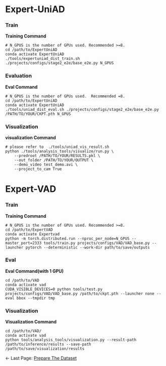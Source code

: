 # Expert-UniAD

###  Train <a name="ExpertUniAD-train"></a>

**Training Command**

```shell
# N_GPUS is the number of GPUs used. Recommended >=8.
cd /path/to/ExpertUniAD
conda activate ExpertUniAD
./tools/expertuniad_dist_train.sh ./projects/configs/stage2_e2e/base_e2e.py N_GPUS
```

### Evaluation <a name="ExpertUniAD-eval"></a>

**Eval Command**

```shell
# N_GPUS is the number of GPUs used.  Recommended =8.
cd /path/to/ExpertUniAD
conda activate ExpertUniAD
./tools/uniad_dist_eval.sh ./projects/configs/stage2_e2e/base_e2e.py /PATH/TO/YOUR/CKPT.pth N_GPUS
```

### Visualization <a name="vis"></a>

**visualization Command**


```shell
# please refer to  ./tools/uniad_vis_result.sh
python ./tools/analysis_tools/visualize/run.py \
    --predroot /PATH/TO/YOUR/RESULTS.pkl \
    --out_folder /PATH/TO/YOUR/OUTPUT \
    --demo_video test_demo.avi \
    --project_to_cam True
```



# Expert-VAD
### Train <a name="ExpertVAD-train"></a>
**Training Command**
```shell
# N_GPUS is the number of GPUs used. Recommended >=8.
cd /path/to/ExpertVAD
conda activate Expertvad
python -m torch.distributed.run --nproc_per_node=N_GPUS --master_port=2333 tools/train.py projects/configs/VAD/VAD_base.py --launcher pytorch --deterministic --work-dir path/to/save/outputs
```

### Eval<a name="ExpertVAD-eval"></a>
**Eval  Command(with 1 GPU)**

```shell
cd /path/to/VAD
conda activate vad
CUDA_VISIBLE_DEVICES=0 python tools/test.py projects/configs/VAD/VAD_base.py /path/to/ckpt.pth --launcher none --eval bbox --tmpdir tmp
```
### Visualization

**Visualization Command**

```shell
cd /path/to/VAD/
conda activate vad
python tools/analysis_tools/visualization.py --result-path /path/to/inference/results --save-path /path/to/save/visualization/results
```



<- Last Page: [Prepare The Dataset](./DATA_PREP.md)























